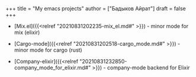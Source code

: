 +++
title = "My emacs projects"
author = ["Бадыков Айрат"]
draft = false
+++

-   [Mix.el]({{<relref "20210831202235-mix_el.md#" >}}) - minor mode for mix (elixir)

-   [Cargo-mode]({{<relref "20210831202518-cargo_mode.md#" >}}) - minor mode for cargo (rust)

-   [Company-elixir]({{<relref "20210831232850-company_mode_for_elixir.md#" >}}) - company-mode backend for Elixir
